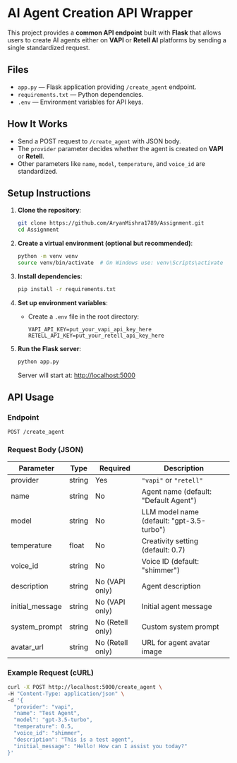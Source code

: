 # AI Agent Creation API Wrapper

This project provides a **common API endpoint** built with **Flask** that allows users to create AI agents either on **VAPI** or **Retell AI** platforms by sending a single standardized request.


## Files

- `app.py` — Flask application providing `/create_agent` endpoint.
- `requirements.txt` — Python dependencies.
- `.env` — Environment variables for API keys.


## How It Works

- Send a POST request to `/create_agent` with JSON body.
- The `provider` parameter decides whether the agent is created on **VAPI** or **Retell**.
- Other parameters like `name`, `model`, `temperature`, and `voice_id` are standardized.


## Setup Instructions

1. **Clone the repository**:
    ```bash
    git clone https://github.com/AryanMishra1789/Assignment.git
    cd Assignment
    ```

2. **Create a virtual environment (optional but recommended)**:
    ```bash
    python -m venv venv
    source venv/bin/activate  # On Windows use: venv\Scripts\activate
    ```

3. **Install dependencies**:
    ```bash
    pip install -r requirements.txt
    ```

4. **Set up environment variables**:
    - Create a `.env` file in the root directory:
      ```env
      VAPI_API_KEY=put_your_vapi_api_key_here
      RETELL_API_KEY=put_your_retell_api_key_here
      ```

5. **Run the Flask server**:
    ```bash
    python app.py
    ```
    Server will start at: [http://localhost:5000](http://localhost:5000)


## API Usage

### Endpoint

`POST /create_agent`

### Request Body (JSON)

| Parameter         | Type    | Required | Description                                  |
|-------------------|---------|----------|----------------------------------------------|
| provider          | string  | Yes      | `"vapi"` or `"retell"`                       |
| name              | string  | No       | Agent name (default: "Default Agent")        |
| model             | string  | No       | LLM model name (default: "gpt-3.5-turbo")     |
| temperature       | float   | No       | Creativity setting (default: 0.7)            |
| voice_id          | string  | No       | Voice ID (default: "shimmer")                |
| description       | string  | No (VAPI only) | Agent description                        |
| initial_message   | string  | No (VAPI only) | Initial agent message                    |
| system_prompt     | string  | No (Retell only) | Custom system prompt                    |
| avatar_url        | string  | No (Retell only) | URL for agent avatar image              |


### Example Request (cURL)

```bash
curl -X POST http://localhost:5000/create_agent \
-H "Content-Type: application/json" \
-d '{
  "provider": "vapi",
  "name": "Test Agent",
  "model": "gpt-3.5-turbo",
  "temperature": 0.5,
  "voice_id": "shimmer",
  "description": "This is a test agent",
  "initial_message": "Hello! How can I assist you today?"
}'
